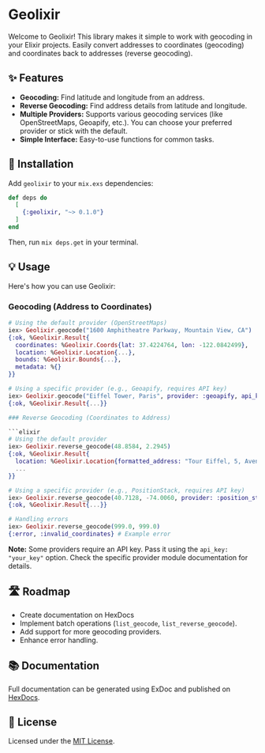 # Geolixir

Welcome to Geolixir! This library makes it simple to work with geocoding in your Elixir projects. Easily convert addresses to coordinates (geocoding) and coordinates back to addresses (reverse geocoding).

## ✨ Features

*   **Geocoding:** Find latitude and longitude from an address.
*   **Reverse Geocoding:** Find address details from latitude and longitude.
*   **Multiple Providers:** Supports various geocoding services (like OpenStreetMaps, Geoapify, etc.). You can choose your preferred provider or stick with the default.
*   **Simple Interface:** Easy-to-use functions for common tasks.

## 🚀 Installation

Add `geolixir` to your `mix.exs` dependencies:

```elixir
def deps do
  [
    {:geolixir, "~> 0.1.0"}
  ]
end
```

Then, run `mix deps.get` in your terminal.

## 💡 Usage

Here's how you can use Geolixir:

### Geocoding (Address to Coordinates)

```elixir
# Using the default provider (OpenStreetMaps)
iex> Geolixir.geocode("1600 Amphitheatre Parkway, Mountain View, CA")
{:ok, %Geolixir.Result{
  coordinates: %Geolixir.Coords{lat: 37.4224764, lon: -122.0842499},
  location: %Geolixir.Location{...},
  bounds: %Geolixir.Bounds{...},
  metadata: %{}
}}

# Using a specific provider (e.g., Geoapify, requires API key)
iex> Geolixir.geocode("Eiffel Tower, Paris", provider: :geoapify, api_key: "YOUR_GEOAPIFY_KEY")
{:ok, %Geolixir.Result{...}}

### Reverse Geocoding (Coordinates to Address)

```elixir
# Using the default provider
iex> Geolixir.reverse_geocode(48.8584, 2.2945)
{:ok, %Geolixir.Result{
  location: %Geolixir.Location{formatted_address: "Tour Eiffel, 5, Avenue Anatole France, ...", ...},
  ...
}}

# Using a specific provider (e.g., PositionStack, requires API key)
iex> Geolixir.reverse_geocode(40.7128, -74.0060, provider: :position_stack, api_key: "YOUR_POSITIONSTACK_KEY")
{:ok, %Geolixir.Result{...}}

# Handling errors
iex> Geolixir.reverse_geocode(999.0, 999.0)
{:error, :invalid_coordinates} # Example error
```

**Note:** Some providers require an API key. Pass it using the `api_key: "your_key"` option. Check the specific provider module documentation for details.

## 🛣️ Roadmap

*   Create documentation on HexDocs
*   Implement batch operations (`list_geocode`, `list_reverse_geocode`).
*   Add support for more geocoding providers.
*   Enhance error handling.

## 📚 Documentation

Full documentation can be generated using ExDoc and published on [HexDocs](https://hexdocs.pm/geolixir).


## 📝 License

Licensed under the [MIT License](./LICENSE).
